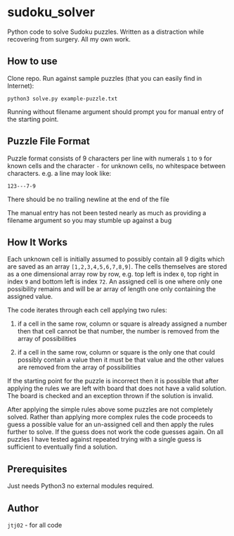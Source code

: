 # sudoku_solver

Python code to solve Sudoku puzzles. Written as a distraction while recovering from surgery. All my own work.

## How to use

Clone repo. Run against sample puzzles (that you can easily find in Internet):

`python3 solve.py example-puzzle.txt`

Running without filename argument should prompt you for manual entry of the starting point. 

## Puzzle File Format

Puzzle format consists of 9 characters per line with numerals `1` to `9` for known cells and the character `-` for unknown cells, no whitespace between characters. e.g. a line may look like:

`123---7-9`

There should be no trailing newline at the end of the file

The manual entry has not been tested nearly as much as providing a filename argument so you may stumble up against a bug

## How It Works

Each unknown cell is initially assumed to possibly contain all 9 digits which are saved as an array `[1,2,3,4,5,6,7,8,9]`. The cells themselves are stored as a one dimensional array row by row, e.g. top left is index `0`, top right in index `9` and bottom left is index `72`. An assigned cell is one where only one possibility remains and will be ar array of length one only containing the assigned value.

The code iterates through each cell applying two rules:

1. if a cell in the same row, column or square is already assigned a number then that cell cannot be that number, the number is removed from the array of possibilities

1. if a cell in the same row, column or square is the only one that could possibly contain a value then it must be that value and the other values are removed from the array of possibilities

If the starting point for the puzzle is incorrect then it is possible that after applying the rules we are left with board that does not have a valid solution. The board is checked and an exception thrown if the solution is invalid.

After applying the simple rules above some puzzles are not completely solved. Rather than applying more complex rules the code proceeds to guess a possible value for an un-assigned cell and then apply the rules further to solve. If the guess does not work the code guesses again. On all puzzles I have tested against repeated trying with a single guess is sufficient to eventually find a solution.

## Prerequisites

Just needs Python3 no external modules required.

## Author

`jtj02` - for all code
